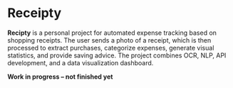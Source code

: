 # Receipty
**Recipty** is a personal project for automated expense tracking based on shopping receipts.
The user sends a photo of a receipt, which is then processed to extract purchases, categorize expenses, generate visual statistics, and provide saving advice.
The project combines OCR, NLP, API development, and a data visualization dashboard.

**Work in progress – not finished yet**
